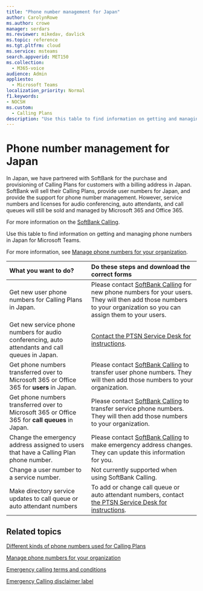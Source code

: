 ```yaml
---
title: "Phone number management for Japan"
author: CarolynRowe
ms.author: crowe
manager: serdars
ms.reviewer: mikedav, davlick
ms.topic: reference
ms.tgt.pltfrm: cloud
ms.service: msteams
search.appverid: MET150
ms.collection: 
  - M365-voice
audience: Admin
appliesto: 
  - Microsoft Teams
localization_priority: Normal
f1.keywords:
- NOCSH
ms.custom: 
  - Calling Plans
description: "Use this table to find information on getting and managing phone numbers in Japan for Microsoft Teams."
---
```


# Phone number management for Japan

In Japan, we have partnered with SoftBank for the purchase and provisioning of Calling Plans for customers with a billing address in Japan. SoftBank will sell their Calling Plans, provide user numbers for Japan, and provide the support for phone number management. However, service numbers and licenses for audio conferencing, auto attendants, and call queues will still be sold and managed by Microsoft 365 and Office 365.

For more information on the [SoftBank Calling](https://aka.ms/SoftBankVoicePlan).

Use this table to find information on getting and managing phone numbers in Japan for Microsoft Teams.

For more information, see  [Manage phone numbers for your organization](manage-phone-numbers-for-your-organization.md).
  
|**What you want to do?**|**Do these steps and download the correct forms**|
|:-----|:-----|
|Get new user phone numbers for Calling Plans in Japan.|Please contact [SoftBank Calling](https://aka.ms/SoftBankVoicePlan) for new phone numbers for your users. They will then add those numbers to your organization so you can assign them to your users. <br/>
|Get new service phone numbers for audio conferencing, auto attendants and call queues in Japan.|[Contact the PTSN Service Desk for instructions](contact-pstn-service-desk.md).|
|Get phone numbers transferred over to Microsoft 365 or Office 365 for **users** in Japan.|Please contact [SoftBank Calling](https://aka.ms/SoftBankVoicePlan) to transfer user phone numbers. They will then add those numbers to your organization.  <br/> |
|Get phone numbers transferred over to Microsoft 365 or Office 365 for **call queues** in Japan.|Please contact [SoftBank Calling](https://aka.ms/SoftBankVoicePlan) to transfer service phone numbers. They will then add those numbers to your organization.|
|Change the emergency address assigned to users that have a Calling Plan phone number.|Please contact [SoftBank Calling](https://aka.ms/SoftBankVoicePlan) to make emergency address changes. They can update this information for you.|
|Change a user number to a service number. |Not currently supported when using SoftBank Calling.|
|Make directory service updates to call queue or auto attendant numbers|To add or change call queue or auto attendant numbers, contact [the PTSN Service Desk for instructions](contact-pstn-service-desk.md). |

## Related topics

[Different kinds of phone numbers used for Calling Plans](../different-kinds-of-phone-numbers-used-for-calling-plans.md)

[Manage phone numbers for your organization](manage-phone-numbers-for-your-organization.md)

[Emergency calling terms and conditions](../emergency-calling-terms-and-conditions.md)

[Emergency Calling disclaimer label](https://download.microsoft.com/download/a/8/0/a807c43d-2177-4fe0-8732-86b3784ae6e5/emergency-calling-label-(en-us)-(v.1.0).zip)

